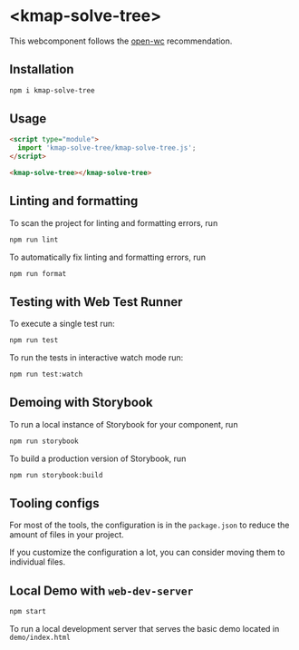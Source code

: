 # \<kmap-solve-tree>

This webcomponent follows the [open-wc](https://github.com/open-wc/open-wc) recommendation.

## Installation

```bash
npm i kmap-solve-tree
```

## Usage

```html
<script type="module">
  import 'kmap-solve-tree/kmap-solve-tree.js';
</script>

<kmap-solve-tree></kmap-solve-tree>
```

## Linting and formatting

To scan the project for linting and formatting errors, run

```bash
npm run lint
```

To automatically fix linting and formatting errors, run

```bash
npm run format
```

## Testing with Web Test Runner

To execute a single test run:

```bash
npm run test
```

To run the tests in interactive watch mode run:

```bash
npm run test:watch
```

## Demoing with Storybook

To run a local instance of Storybook for your component, run

```bash
npm run storybook
```

To build a production version of Storybook, run

```bash
npm run storybook:build
```


## Tooling configs

For most of the tools, the configuration is in the `package.json` to reduce the amount of files in your project.

If you customize the configuration a lot, you can consider moving them to individual files.

## Local Demo with `web-dev-server`

```bash
npm start
```

To run a local development server that serves the basic demo located in `demo/index.html`
